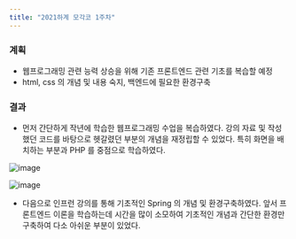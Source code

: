 ```yaml
---
title: "2021하계 모각코 1주차"
---
```


### 계획
  - 웹프로그래밍 관련 능력 상승을 위해 기존 프론트엔드 관련 기초를 복습할 예정 
  - html, css 의 개념 및 내용 숙지, 백엔드에 필요한 환경구축

### 결과
  - 먼저 간단하게 작년에 학습한 웹프로그래밍 수업을 복습하였다. 강의 자료 및 작성했던 코드를 바탕으로 헷갈렸던 부분의 개념을 재정립할 수 있었다. 특히 화면을 배치하는 부분과 PHP 를 중점으로 학습하였다.

  ![image](https://user-images.githubusercontent.com/67006945/124376846-d853f580-dce3-11eb-975d-1806c6bb0547.png)

  ![image](https://user-images.githubusercontent.com/67006945/124376697-33d1b380-dce3-11eb-9bd3-37ed1eb04814.png)
  - 다음으로 인프런 강의를 통해 기초적인 Spring 의 개념 및 환경구축하였다. 앞서 프론트엔드 이론을 학습하는데 시간을 많이 소모하여 기초적인 개념과 간단한 환경만 구축하여 다소 아쉬운 부분이 있었다.